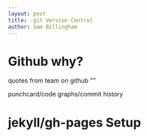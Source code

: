 ```yaml
---
layout: post
title: .git Version Control
author: Sam Billingham
---
```


# Github why?

quotes from team on github ""

punchcard/code graphs/commit history


# jekyll/gh-pages Setup
